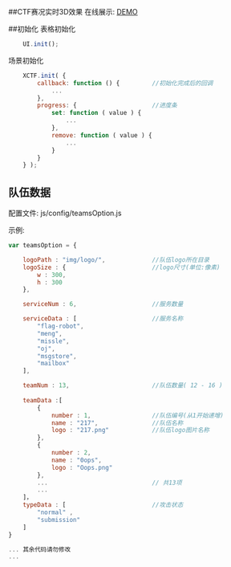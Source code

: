 ﻿##CTF赛况实时3D效果
在线展示: [DEMO](http://lab.hujiulong.com/CTF/)

##初始化
表格初始化 
```javascript
	UI.init();
```

场景初始化
```javascript
	XCTF.init( {
		callback: function () {			//初始化完成后的回调
			...
		},
		progress: {						//进度条
			set: function ( value ) {
				...
			},
			remove: function ( value ) {
				...
			}
		}
	} );
```

## 队伍数据
配置文件: js/config/teamsOption.js

示例:
```javascript
var teamsOption = {

	logoPath : "img/logo/",				//队伍logo所在目录
	logoSize : {						//logo尺寸(单位:像素)
		w : 300,
		h : 300
	},

	serviceNum : 6,                     //服务数量

	serviceData : [                     //服务名称
		"flag-robot",
		"meng",
		"missle", 
		"oj", 
		"msgstore", 
		"mailbox"
	],

	teamNum : 13,                       //队伍数量( 12 - 16 )
	
	teamData :[
		{
		    number : 1,                 //队伍编号(从1开始递增)
		    name : "217",               //队伍名称
		    logo : "217.png"            //队伍logo图片名称
		},
		{
		    number : 2,
		    name : "0ops",
		    logo : "Oops.png"
		},
	  	...                             // 共13项
		...
	]，
	typeData : [                        //攻击状态
	    "normal" ,
		"submission"
	]
}

... 其余代码请勿修改
...

```
